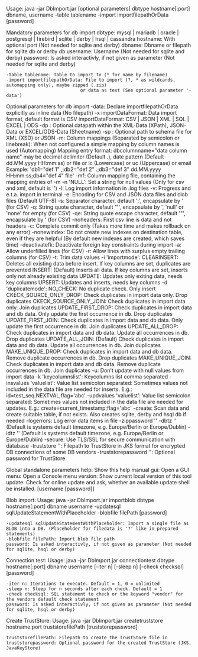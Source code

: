 Usage: java -jar DbImport.jar [optional parameters] dbtype hostname[:port] dbname, username -table tablename -import importfilepathOrData [password]

Mandatory parameters for db import
    dbtype: mysql | mariadb | oracle | postgresql | firebird | sqlite | derby | hsql | cassandra
    hostname: With optional port (Not needed for sqlite and derby)
    dbname: Dbname or filepath for sqlite db or derby db
    username: Username (Not needed for sqlite and derby)
    password: Is asked interactivly, if not given as parameter (Not needed for sqlite and derby)
    
    -table tablename: Table to import to (* for name by filename)
    -import importfilepathOrData: File to import (?, * as wildcards, automapping only), maybe zipped (.zip)
                                or data as text (See optional parameter '-data')

Optional parameters for db import
    -data: Declare importfilepathOrData explicitly as inline data (No filepath)
    -x importDataFormat: Data import format, default format is CSV
        importDataFormat: CSV | JSON | XML | SQL | EXCEL | ODS
    -dp <datapath>: Optional datapath within the XML-Data (XPath), JSON-Data or EXCEL/ODS-Data (Sheetname)
    -sp <schemaFilePath>: Optional path to schema file for XML (XSD) or JSON
    -m: Column mappings (Separated by semicolon or linebreak): When not configured a simple mapping by column names is used (Automapping)
        Mapping entry format: dbcolumnname="data column name" <formatinfo>
        <formatinfo> may be decimal delimiter (Default .), date pattern (Default dd.MM.yyyy HH:mm:ss) or file or lc (Lowercase) or uc (Uppercase) or email
        Example: 'db1="def 1" ,;db2="def 2" .;db3="def 3" dd.MM.yyyy HH:mm:ss;db4="def 4" file'
    -mf: Column mapping file, containing the mapping entries of -m
    -n 'NULL': Set a string for null values (Only for csv and xml, default is '')
    -l: Log import information in .log files
    -v: Progress and e.t.a. import in terminal
    -e: Encoding for CSV and JSON data files and clob files (Default UTF-8)
    -s: Separator character, default ';', encapsulate by ' (for CSV)
    -q: String quote character, default '"', encapsulate by ', 'null' or 'none' for empty (for CSV)
    -qe: String quote escape character, default '"', encapsulate by ' (for CSV)
    -noheaders: First csv line is data and not headers
    -c: Complete commit only (Takes more time and makes rollback on any error)
    -nonewindex: Do not create new indexes on destination table, even if they are helpful (By default new indexes are created, which saves time)
    -deactivatefk: Deactivate foreign key constraints during import
    -a: Allow underfilled lines (for CSV)
    -r: Allow lines with surplus empty trailing columns (for CSV)
    -t: Trim data values
    -i 'importmode':
        CLEARINSERT: Deletes all existing data before insert. If key columns are set, duplicates are prevented
        INSERT: (Default) Inserts all data. If key columns are set, inserts only not already existing data
        UPDATE: Updates only exiting data, needs key columns
        UPSERT: Updates and inserts, needs key columns
    -d 'duplicatemode':
        NO_CHECK: No duplicate check. Only insert
        CKECK_SOURCE_ONLY_DROP: Check duplicates in import data only. Drop duplicates
        CKECK_SOURCE_ONLY_JOIN: Check duplicates in import data only. Join duplicates
        UPDATE_FIRST_DROP: Check duplicates in import data and db data. Only update the first occurrence in db. Drop duplicates
        UPDATE_FIRST_JOIN: Check duplicates in import data and db data. Only update the first occurrence in db. Join duplicates
        UPDATE_ALL_DROP: Check duplicates in import data and db data. Update all occurrences in db. Drop duplicates
        UPDATE_ALL_JOIN: (Default) Check duplicates in import data and db data. Update all occurrences in db. Join duplicates
        MAKE_UNIQUE_DROP: Check duplicates in import data and db data. Remove duplicate occurrences in db. Drop duplicates
        MAKE_UNIQUE_JOIN: Check duplicates in import data and db data. Remove duplicate occurrences in db. Join duplicates
    -u: Don't update with null values from import data
    -k 'keycolumnslist': Keycolumns list comma separated
    -insvalues 'valuelist': Value list semicolon separated: Sometimes values not included in the data file are needed for inserts. E.g.: id=test_seq.NEXTVAL;flag='abc'
    -updvalues 'valuelist': Value list semicolon separated: Sometimes values not included in the data file are needed for updates. E.g.: create=current_timestamp;flag='abc'
    -create: Scan data and create suitable table, if not exists. Also creates sqlite, derby and hsql db if needed
    -logerrors: Log error data items in file
    -zippassword '<password>'
    -dbtz '<databaseTimeZone>' (Default is systems default timezone, e.g. Europe/Berlin or Europe/Dublin)
    -idtz '<importDataTimeZone>' (Default is systems default timezone, e.g. Europe/Berlin or Europe/Dublin)
    -secure: Use TLS/SSL for secure communication with database
    -truststore '<truststorefilepath>': Filepath to TrustStore in JKS format for encrypted DB connections of some DB vendors
    -truststorepassword '<password>': Optional password for TrustStore

Global standalone parameters
    help: Show this help manual
    gui: Open a GUI
    menu: Open a Console menu
    version: Show current local version of this tool
    update: Check for online update and ask, whether an available update shell be installed. [username [password]]

Blob import:
    Usage: java -jar DbImport.jar importblob dbtype hostname[:port] dbname username -updatesql sqlUpdateStatementWithPlaceholder -blobfile filePath [password]
    
    -updatesql sqlUpdateStatementWithPlaceholder: Import a single file as BLOB into a DB. (Placeholder for filedata is '?' like in prepared statements)
    -blobfile filePath: Import blob file path
    password: Is asked interactivly, if not given as parameter (Not needed for sqlite, hsql or derby)

Connection test:
    Usage: java -jar DbImport.jar connectiontest dbtype hostname[:port] dbname username [-iter n] [-sleep n] [-check checksql] [password]
    
    -iter n: Iterations to execute. Default = 1, 0 = unlimited
    -sleep n: Sleep for n seconds after each check. Default = 1
    -check checksql: SQL statement to check or the keyword "vendor" for the vendors default check statement
    password: Is asked interactivly, if not given as parameter (Not needed for sqlite, hsql or derby)

Create TrustStore:
    Usage: java -jar DbImport.jar createtruststore hostname:port truststorefilePath [truststorepassword]
    
    truststorefilePath: Filepath to create the TrustStore file in 
    truststorepassword: Optional password for the created TrustStore (JKS, JavaKeyStore)
